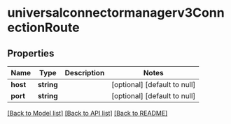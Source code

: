 # universalconnectormanagerv3ConnectionRoute

## Properties
Name | Type | Description | Notes
------------ | ------------- | ------------- | -------------
**host** | **string** |  | [optional] [default to null]
**port** | **string** |  | [optional] [default to null]

[[Back to Model list]](../README.md#documentation-for-models) [[Back to API list]](../README.md#documentation-for-api-endpoints) [[Back to README]](../README.md)


